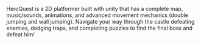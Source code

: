 HeroQuest is a 2D platformer built with unity that has a complete map, music/sounds, animations, and advanced movement mechanics (double jumping and wall jumping). Navigate your way through the castle defeating enemies, dodging traps, and completing puzzles to find the final boss and defeat him!
